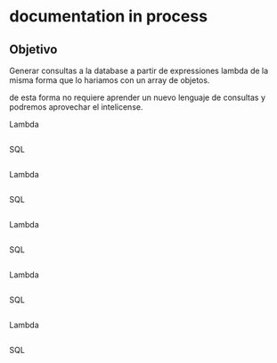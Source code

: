 # documentation in process

## Objetivo

Generar consultas a la database a partir de expressiones lambda
de la misma forma que lo hariamos con un array de objetos.

de esta forma no requiere aprender un nuevo lenguaje de consultas
y podremos aprovechar el intelicense.


Lambda

``` ts

```

SQL

``` sql

```

Lambda

``` ts

```

SQL

``` sql

```

Lambda

``` ts

```

SQL

``` sql

```

Lambda

``` ts

```

SQL

``` sql

```

Lambda

``` ts

```

SQL

``` sql

```
